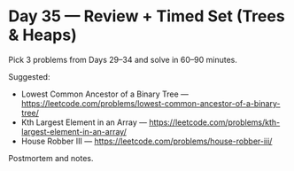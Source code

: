 # Day 35 — Review + Timed Set (Trees & Heaps)

Pick 3 problems from Days 29–34 and solve in 60–90 minutes.

Suggested:
- Lowest Common Ancestor of a Binary Tree — https://leetcode.com/problems/lowest-common-ancestor-of-a-binary-tree/
- Kth Largest Element in an Array — https://leetcode.com/problems/kth-largest-element-in-an-array/
- House Robber III — https://leetcode.com/problems/house-robber-iii/

Postmortem and notes.
